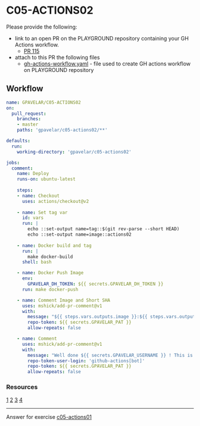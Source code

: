 # C05-ACTIONS02

Please provide the following:

- link to an open PR on the PLAYGROUND repository containing your GH Actions workflow.
  - [PR 115](https://github.com/devopsacademyau/playground/pull/115)
- attach to this PR the following files
  - [gh-actions-workflow.yaml](gh-actions-workflow.yaml) - file used to create GH actions workflow on PLAYGROUND repository

## Workflow

```yml
name: GPAVELAR/C05-ACTIONS02
on:
  pull_request:
    branches:
    - master
    paths: 'gpavelar/c05-actions02/**'

defaults:
  run:
    working-directory: 'gpavelar/c05-actions02'

jobs:
  comment:
    name: Deploy
    runs-on: ubuntu-latest
    
    steps:
    - name: Checkout
      uses: actions/checkout@v2
    
    - name: Set tag var
      id: vars
      run: |
        echo ::set-output name=tag::$(git rev-parse --short HEAD)
        echo ::set-output name=image::actions02
      
    - name: Docker build and tag
      run: |
        make docker-build
      shell: bash

    - name: Docker Push Image
      env:
        GPAVELAR_DH_TOKEN: ${{ secrets.GPAVELAR_DH_TOKEN }}
      run: make docker-push

    - name: Comment Image and Short SHA
      uses: mshick/add-pr-comment@v1
      with:
        message: "${{ steps.vars.outputs.image }}:${{ steps.vars.outputs.tag }}"
        repo-token: ${{ secrets.GPAVELAR_PAT }}
        allow-repeats: false 

    - name: Comment
      uses: mshick/add-pr-comment@v1
      with:
        message: "Well done ${{ secrets.GPAVELAR_USERNAME }} ! This is a nice PR"
        repo-token-user-login: 'github-actions[bot]'
        repo-token: ${{ secrets.GPAVELAR_PAT }}
        allow-repeats: false 

```

### Resources

[1](https://stackoverflow.com/questions/57819539/github-actions-how-to-share-a-calculated-value-between-job-steps)
[2](https://stackoverflow.com/questions/58886293/getting-current-branch-and-commit-hash-in-github-action)
[3](https://docs.github.com/en/actions/creating-actions/metadata-syntax-for-github-actions#outputs)
[4](https://stackoverflow.com/questions/59810838/how-to-get-the-short-sha-for-the-github-workflow)
 
***
Answer for exercise [c05-actions01](https://github.com/devopsacademyau/academy/blob/b5dbe6a3266facbde88e657573d1fa946150b51f/classes/05class/exercises/c05-actions02/README.md)
